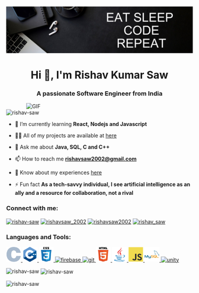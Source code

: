 ![Logo](https://github.com/Rishav-Saw/Rishav-Saw/blob/2f466b2f1f0f262c6fd4b565fac5dd33e0dfb4c3/Banner.jpg)
<h1 align="center">Hi 👋, I'm Rishav Kumar Saw</h1>
<h3 align="center">A passionate Software Engineer from India</h3>

<img align="right"  alt="GIF" width="450" src="https://camo.githubusercontent.com/87af9a9fec730c94fc8b08eb21fa5ef6ab7831a67ba17bf8cc76696f6e4be1ef/68747470733a2f2f63646e2e6472696262626c652e636f6d2f75736572732f313138373833362f73637265656e73686f74732f363533393432392f70726f6772616d65722e676966">

<p align="left"> <img src="https://komarev.com/ghpvc/?username=rishav-saw&label=Profile%20views&color=0e75b6&style=flat" alt="rishav-saw" /> </p>

- 🌱 I’m currently learning **React, Nodejs and Javascript**

- 👨‍💻 All of my projects are available at [here](here)

- 💬 Ask me about **Java, SQL, C and C++**

- 📫 How to reach me **rishavsaw2002@gmail.com**

- 📄 Know about my experiences [here](here)

- ⚡ Fun fact **As a tech-savvy individual, I see artificial intelligence as an ally and a resource for collaboration, not a rival**

<h3 align="left">Connect with me:</h3>
<p align="left">
<a href="https://linkedin.com/in/rishav-saw" target="blank"><img align="center" src="https://raw.githubusercontent.com/rahuldkjain/github-profile-readme-generator/master/src/images/icons/Social/linked-in-alt.svg" alt="rishav-saw" height="30" width="40" /></a>
<a href="https://www.codechef.com/users/rishavsaw_2002" target="blank"><img align="center" src="https://cdn.jsdelivr.net/npm/simple-icons@3.1.0/icons/codechef.svg" alt="rishavsaw_2002" height="30" width="40" /></a>
<a href="https://www.hackerrank.com/rishavsaw2002" target="blank"><img align="center" src="https://raw.githubusercontent.com/rahuldkjain/github-profile-readme-generator/master/src/images/icons/Social/hackerrank.svg" alt="rishavsaw2002" height="30" width="40" /></a>
<a href="https://www.leetcode.com/rishav_saw" target="blank"><img align="center" src="https://raw.githubusercontent.com/rahuldkjain/github-profile-readme-generator/master/src/images/icons/Social/leet-code.svg" alt="rishav_saw" height="30" width="40" /></a>
</p>

<h3 align="left">Languages and Tools:</h3>
<p align="left"> <a href="https://www.cprogramming.com/" target="_blank" rel="noreferrer"> <img src="https://raw.githubusercontent.com/devicons/devicon/master/icons/c/c-original.svg" alt="c" width="40" height="40"/> </a> <a href="https://www.w3schools.com/cpp/" target="_blank" rel="noreferrer"> <img src="https://raw.githubusercontent.com/devicons/devicon/master/icons/cplusplus/cplusplus-original.svg" alt="cplusplus" width="40" height="40"/> </a> <a href="https://www.w3schools.com/css/" target="_blank" rel="noreferrer"> <img src="https://raw.githubusercontent.com/devicons/devicon/master/icons/css3/css3-original-wordmark.svg" alt="css3" width="40" height="40"/> </a> <a href="https://firebase.google.com/" target="_blank" rel="noreferrer"> <img src="https://www.vectorlogo.zone/logos/firebase/firebase-icon.svg" alt="firebase" width="40" height="40"/> </a> <a href="https://git-scm.com/" target="_blank" rel="noreferrer"> <img src="https://www.vectorlogo.zone/logos/git-scm/git-scm-icon.svg" alt="git" width="40" height="40"/> </a> <a href="https://www.w3.org/html/" target="_blank" rel="noreferrer"> <img src="https://raw.githubusercontent.com/devicons/devicon/master/icons/html5/html5-original-wordmark.svg" alt="html5" width="40" height="40"/> </a> <a href="https://www.java.com" target="_blank" rel="noreferrer"> <img src="https://raw.githubusercontent.com/devicons/devicon/master/icons/java/java-original.svg" alt="java" width="40" height="40"/> </a> <a href="https://developer.mozilla.org/en-US/docs/Web/JavaScript" target="_blank" rel="noreferrer"> <img src="https://raw.githubusercontent.com/devicons/devicon/master/icons/javascript/javascript-original.svg" alt="javascript" width="40" height="40"/> </a> <a href="https://www.mysql.com/" target="_blank" rel="noreferrer"> <img src="https://raw.githubusercontent.com/devicons/devicon/master/icons/mysql/mysql-original-wordmark.svg" alt="mysql" width="40" height="40"/> </a> <a href="https://unity.com/" target="_blank" rel="noreferrer"> <img src="https://www.vectorlogo.zone/logos/unity3d/unity3d-icon.svg" alt="unity" width="40" height="40"/> </a> </p>

<p><img align="left" src="https://github-readme-stats.vercel.app/api/top-langs?username=rishav-saw&show_icons=true&locale=en&layout=compact" alt="rishav-saw" /></p>

<p>&nbsp;<img align="center" src="https://github-readme-stats.vercel.app/api?username=rishav-saw&show_icons=true&locale=en" alt="rishav-saw" /></p>

<p><img align="center" src="https://github-readme-streak-stats.herokuapp.com/?user=rishav-saw&" alt="rishav-saw" /></p>
